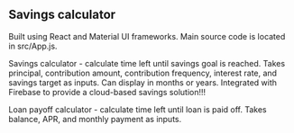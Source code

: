 ## Savings calculator

Built using React and Material UI frameworks. Main source code is located in src/App.js.

Savings calculator - calculate time left until savings goal is reached. Takes principal, contribution amount, contribution frequency, interest rate, and savings target as inputs. Can display in months or years. Integrated with Firebase to provide a cloud-based savings solution!!!

Loan payoff calculator - calculate time left until loan is paid off. Takes balance, APR, and monthly payment as inputs.
